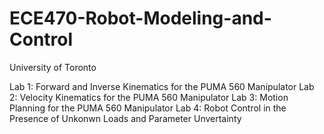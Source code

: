 # ECE470-Robot-Modeling-and-Control
University of Toronto

Lab 1: Forward and Inverse Kinematics for the PUMA 560 Manipulator 
Lab 2: Velocity Kinematics for the PUMA 560 Manipulator
Lab 3: Motion Planning for the PUMA 560 Manipulator
Lab 4: Robot Control in the Presence of Unkonwn Loads and Parameter Unvertainty
